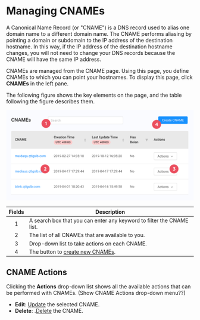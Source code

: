 # Managing CNAMEs 

A Canonical Name Record (or "CNAME") is a DNS record used to alias one domain name to a different domain name. The CNAME performs aliasing by pointing a domain or subdomain to the IP address of the destination hostname. In this way, if the IP address of the destination hostname changes, you will not need to change your DNS records because the CNAME will have the same IP address.

CNAMEs are managed from the CNAME page. Using this page, you define CNAMEs to which you can point your hostnames. To display this page, click **CNAMEs** in the left pane.

The following figure shows the key elements on the page, and the table following the figure describes them.

<p align=center><img src="/docs/resources/images/CNAMES_Overview.png" alt="cnames overview" width="900"></p>

| **Fields**   | **Description**                                                                        |
| :----------: | ---------------------------------------------------------------------------------------|
| 1            | A search box that you can enter any keyword to filter the CNAME list.                  |
| 2            | The list of all CNAMEs that are available to you.                                      |
| 3            | Drop-down list to take actions on each CNAME.                                          |
| 4            | The button to [create new CNAMEs](<docs/portal/cnames/../../../creating-cname.md>).    |

## CNAME Actions
Clicking the **Actions** drop-down list shows all the available actions that can be performed with CNAMEs.
(Show CNAME Actions drop-down menu??)
- **Edit**: [Update](</docs/portal/cnames/editing-cname.md>) the selected CNAME.
- **Delete**: .[Delete](</docs/portal/cnames/deleting-cname.md>) the CNAME.
